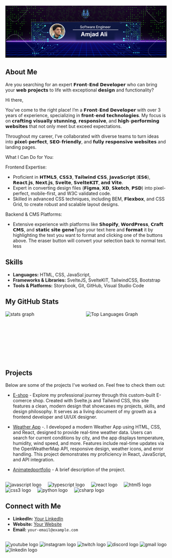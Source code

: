 ![logo](https://github.com/Amjad-722/Amjad-722/blob/main/github.png)

## About Me
Are you searching for an expert 𝗙𝗿𝗼𝗻𝘁-𝗘𝗻𝗱 𝗗𝗲𝘃𝗲𝗹𝗼𝗽𝗲𝗿 who can bring your 𝘄𝗲𝗯 𝗽𝗿𝗼𝗷𝗲𝗰𝘁𝘀 to life with exceptional 𝗱𝗲𝘀𝗶𝗴𝗻 and functionality?

Hi there,

You’ve come to the right place! I’m a 𝗙𝗿𝗼𝗻𝘁-𝗘𝗻𝗱 𝗗𝗲𝘃𝗲𝗹𝗼𝗽𝗲𝗿 with over 3 years of experience, specializing in 𝗳𝗿𝗼𝗻𝘁-𝗲𝗻𝗱 𝘁𝗲𝗰𝗵𝗻𝗼𝗹𝗼𝗴𝗶𝗲𝘀. My focus is on 𝗰𝗿𝗮𝗳𝘁𝗶𝗻𝗴 𝘃𝗶𝘀𝘂𝗮𝗹𝗹𝘆 𝘀𝘁𝘂𝗻𝗻𝗶𝗻𝗴, 𝗿𝗲𝘀𝗽𝗼𝗻𝘀𝗶𝘃𝗲, and 𝗵𝗶𝗴𝗵-𝗽𝗲𝗿𝗳𝗼𝗿𝗺𝗶𝗻𝗴 𝘄𝗲𝗯𝘀𝗶𝘁𝗲𝘀 that not only meet but exceed expectations.

Throughout my career, I’ve collaborated with diverse teams to turn ideas into 𝗽𝗶𝘅𝗲𝗹-𝗽𝗲𝗿𝗳𝗲𝗰𝘁, 𝗦𝗘𝗢-𝗳𝗿𝗶𝗲𝗻𝗱𝗹𝘆, and 𝗳𝘂𝗹𝗹𝘆 𝗿𝗲𝘀𝗽𝗼𝗻𝘀𝗶𝘃𝗲 𝘄𝗲𝗯𝘀𝗶𝘁𝗲𝘀 and landing pages.

What I Can Do for You:

Frontend Expertise:

- Proficient in 𝗛𝗧𝗠𝗟𝟱, 𝗖𝗦𝗦𝟯, 𝗧𝗮𝗶𝗹𝘄𝗶𝗻𝗱 𝗖𝗦𝗦, 𝗝𝗮𝘃𝗮𝗦𝗰𝗿𝗶𝗽𝘁 (𝗘𝗦𝟲), 𝗥𝗲𝗮𝗰𝘁.𝗷𝘀, 𝗡𝗲𝘅𝘁.𝗷𝘀, 𝗦𝘃𝗲𝗹𝘁𝗲, 𝗦𝘃𝗲𝗹𝘁𝗲𝗞𝗜𝗧, 𝗮𝗻𝗱 𝗩𝗶𝘁𝗲.
- Expert in converting design files (𝗙𝗶𝗴𝗺𝗮, 𝗫𝗗, 𝗦𝗸𝗲𝘁𝗰𝗵, 𝗣𝗦𝗗) into pixel-perfect, mobile-first, and W3C validated code.
- Skilled in advanced CSS techniques, including BEM, 𝗙𝗹𝗲𝘅𝗯𝗼𝘅, and CSS Grid, to create robust and scalable layout designs.

Backend & CMS Platforms:

- Extensive experience with platforms like 𝗦𝗵𝗼𝗽𝗶𝗳𝘆, 𝗪𝗼𝗿𝗱𝗣𝗿𝗲𝘀𝘀, 𝗖𝗿𝗮𝗳𝘁 𝗖𝗠𝗦, and 𝘀𝘁𝗮𝘁𝗶𝗰 𝘀𝗶𝘁𝗲 𝗴𝗲𝗻𝗲Type your text here and 𝗳𝗼𝗿𝗺𝗮𝘁 it by highlighting the text you want to format and clicking one of the buttons above. The eraser button will convert your selection back to normal text.
less
## Skills
- **Languages:** HTML, CSS, JavaScript, 
- **Frameworks & Libraries:** SvelteJS, SvelteKIT, TailwindCSS, Bootstrap
- **Tools & Platforms:** Storybook, Git, GitHub, Visual Studio Code
## My GitHub Stats

<div align="start" style="display: flex; justify-content: space-between; width: 100%;">
  <img src="https://github-readme-stats.vercel.app/api?username=Amjad-722&hide_title=false&hide_rank=false&show_icons=true&include_all_commits=true&count_private=true&disable_animations=false&theme=dracula&locale=en&hide_border=false" style="flex: 1; height: 150px;" alt="stats graph" />
<img src="[https://github-readme-stats.vercel.app/api/top-langs?username=Amjad-722&locale=en&hide_title=false&layout=compact&card_width=495&langs_count=5&theme=dracula&hide_border=false](https://avatars.githubusercontent.com/u/159441246?v=4)" style="flex: 1; height: 150px; " width="49%" alt="Top Languages Graph" />
</div>

## Projects

Below are some of the projects I've worked on. Feel free to check them out:
- [E-shop](https://github.com/Amjad-722/E-shop-web) - Explore my professional journey through this custom-built E-comerce shop. Created with Svelte.js and Tailwind CSS, this site features a clean, modern design that showcases my projects, skills, and design philosophy. It serves as a living document of my growth as a frontend developer and UI/UX designer.
- [Weather App](https://github.com/Amjad-722/Weather-app) -. I developed a modern Weather App using HTML, CSS, and React, designed to provide real-time weather data. Users can search for current conditions by city, and the app displays temperature, humidity, wind speed, and more. Features include real-time updates via the OpenWeatherMap API, responsive design, weather icons, and error handling. This project demonstrates my proficiency in React, JavaScript, and API integration.
- [Animatedportfolio](GitHub_Project_Link) - A brief description of the project.
  
  ##
  
<div align="left">
  <img src="https://cdn.jsdelivr.net/gh/devicons/devicon/icons/javascript/javascript-original.svg" height="30" alt="javascript logo"  />
  <img width="12" />
  <img src="https://cdn.jsdelivr.net/gh/devicons/devicon/icons/typescript/typescript-original.svg" height="30" alt="typescript logo"  />
  <img width="12" />
  <img src="https://cdn.jsdelivr.net/gh/devicons/devicon/icons/react/react-original.svg" height="30" alt="react logo"  />
  <img width="12" />
  <img src="https://cdn.jsdelivr.net/gh/devicons/devicon/icons/html5/html5-original.svg" height="30" alt="html5 logo"  />
  <img width="12" />
  <img src="https://cdn.jsdelivr.net/gh/devicons/devicon/icons/css3/css3-original.svg" height="30" alt="css3 logo"  />
  <img width="12" />
  <img src="https://cdn.jsdelivr.net/gh/devicons/devicon/icons/python/python-original.svg" height="30" alt="python logo"  />
  <img width="12" />
  <img src="https://cdn.jsdelivr.net/gh/devicons/devicon/icons/csharp/csharp-original.svg" height="30" alt="csharp logo"  />
</div>

## Connect with Me
- **LinkedIn:** [Your LinkedIn](https://linkedin.com/in/your-linkedin)
- **Website:** [Your Website](https://yourwebsite.com)
- **Email:** `your-email@example.com`
  
##

<div align="left">
  <img src="https://img.shields.io/static/v1?message=Youtube&logo=youtube&label=&color=FF0000&logoColor=white&labelColor=&style=for-the-badge" height="35" alt="youtube logo"  />
  <img src="https://img.shields.io/static/v1?message=Instagram&logo=instagram&label=&color=E4405F&logoColor=white&labelColor=&style=for-the-badge" height="35" alt="instagram logo"  />
  <img src="https://img.shields.io/static/v1?message=Twitch&logo=twitch&label=&color=9146FF&logoColor=white&labelColor=&style=for-the-badge" height="35" alt="twitch logo"  />
  <img src="https://img.shields.io/static/v1?message=Discord&logo=discord&label=&color=7289DA&logoColor=white&labelColor=&style=for-the-badge" height="35" alt="discord logo"  />
  <img src="https://img.shields.io/static/v1?message=Gmail&logo=gmail&label=&color=D14836&logoColor=white&labelColor=&style=for-the-badge" height="35" alt="gmail logo"  />
  <img src="https://img.shields.io/static/v1?message=LinkedIn&logo=linkedin&label=&color=0077B5&logoColor=white&labelColor=&style=for-the-badge" height="35" alt="linkedin logo"  />
</div>

